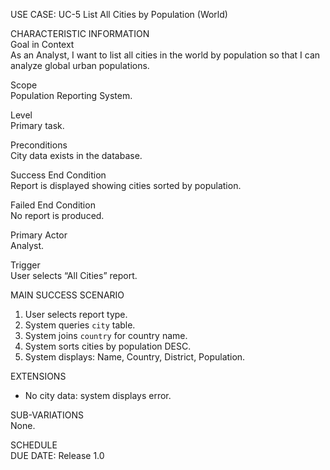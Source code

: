 USE CASE: UC-5 List All Cities by Population (World)

CHARACTERISTIC INFORMATION  
Goal in Context  
As an Analyst, I want to list all cities in the world by population so that I can analyze global urban populations.

Scope  
Population Reporting System.

Level  
Primary task.

Preconditions  
City data exists in the database.

Success End Condition  
Report is displayed showing cities sorted by population.

Failed End Condition  
No report is produced.

Primary Actor  
Analyst.

Trigger  
User selects “All Cities” report.

MAIN SUCCESS SCENARIO
1. User selects report type.
2. System queries `city` table.
3. System joins `country` for country name.
4. System sorts cities by population DESC.
5. System displays: Name, Country, District, Population.

EXTENSIONS
- No city data: system displays error.

SUB-VARIATIONS  
None.

SCHEDULE  
DUE DATE: Release 1.0

